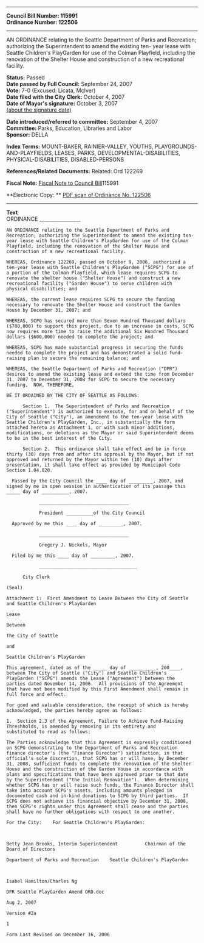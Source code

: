 * * * * *  
  
**Council Bill Number: [](#h0)[](#h2)115991**   
**Ordinance Number: 122506**  
  
* * * * *  
  
AN ORDINANCE relating to the Seattle Department of Parks and Recreation; authorizing the Superintendent to amend the existing ten- year lease with Seattle Children's PlayGarden for use of the Colman Playfield, including the renovation of the Shelter House and construction of a new recreational facility.  
  
**Status:** Passed   
**Date passed by Full Council:** September 24, 2007   
**Vote:** 7-0 (Excused: Licata, McIver)   
**Date filed with the City Clerk:** October 4, 2007   
**Date of Mayor's signature:** October 3, 2007   
[(about the signature date)](/~public/approvaldate.htm)   
  
  
**Date introduced/referred to committee:** September 4, 2007   
**Committee:** Parks, Education, Libraries and Labor   
**Sponsor:** DELLA   
  
**Index Terms:** MOUNT-BAKER, RAINIER-VALLEY, YOUTHS, PLAYGROUNDS-AND-PLAYFIELDS, LEASES, PARKS, DEVELOPMENTAL-DISABILITIES, PHYSICAL-DISABILITIES, DISABLED-PERSONS  
  
**References/Related Documents:** Related: Ord 122269  
  
**Fiscal Note:** [Fiscal Note to Council Bill](http://clerk.seattle.gov/~public/fnote/115991.htm)[](#h1)[](#h3)115991  
  
**Electronic Copy: ** [PDF scan of Ordinance No. 122506](/~archives/Ordinances/Ord_122506.pdf)  
  
* * * * *  
  
**Text**  
    ORDINANCE _________________  
  
    AN ORDINANCE relating to the Seattle Department of Parks and  
    Recreation; authorizing the Superintendent to amend the existing ten-  
    year lease with Seattle Children's PlayGarden for use of the Colman  
    Playfield, including the renovation of the Shelter House and  
    construction of a new recreational facility.  
  
    WHEREAS, Ordinance 122269, passed on October 9, 2006, authorized a  
    ten-year lease with Seattle Children's PlayGarden ("SCPG") for use of  
    a portion of the Colman Playfield, which lease requires SCPG to  
    renovate the shelter house ("Shelter House") and construct a new  
    recreational facility ("Garden House") to serve children with  
    physical disabilities; and  
  
    WHEREAS, the current lease requires SCPG to secure the funding  
    necessary to renovate the Shelter House and construct the Garden  
    House by December 31, 2007; and  
  
    WHEREAS, SCPG has secured more than Seven Hundred Thousand dollars  
    ($700,000) to support this project, due to an increase in costs, SCPG  
    now requires more time to raise the additional Six Hundred Thousand  
    dollars ($600,000) needed to complete the project; and  
  
    WHEREAS, SCPG has made substantial progress in securing the funds  
    needed to complete the project and has demonstrated a solid fund-  
    raising plan to secure the remaining balance; and  
  
    WHEREAS, the Seattle Department of Parks and Recreation ("DPR")  
    desires to amend the existing lease and extend the time from December  
    31, 2007 to December 31, 2008 for SCPG to secure the necessary  
    funding,  NOW, THEREFORE,  
  
    BE IT ORDAINED BY THE CITY OF SEATTLE AS FOLLOWS:  
  
          Section 1.  The Superintendent of Parks and Recreation  
    ("Superintendent") is authorized to execute, for and on behalf of the  
    City of Seattle ("City"), an amendment to the ten-year lease with  
    Seattle Children's PlayGarden, Inc., in substantially the form  
    attached hereto as Attachment 1, or with such minor additions,  
    modifications, or deletions as the Mayor or said Superintendent deems  
    to be in the best interest of the City.  
  
          Section 2.  This ordinance shall take effect and be in force  
    thirty (30) days from and after its approval by the Mayor, but if not  
    approved and returned by the Mayor within ten (10) days after  
    presentation, it shall take effect as provided by Municipal Code  
    Section 1.04.020.  
  
      Passed by the City Council the ____ day of _________, 2007, and  
    signed by me in open session in authentication of its passage this  
    _____ day of __________, 2007.  
  
                _________________________________  
  
                President __________of the City Council  
  
      Approved by me this ____ day of _________, 2007.  
  
                _________________________________  
  
                Gregory J. Nickels, Mayor  
  
      Filed by me this ____ day of _________, 2007.  
  
                ____________________________________  
  
          City Clerk  
  
    (Seal)  
  
    Attachment 1:  First Amendment to Lease Between the City of Seattle  
    and Seattle Children's PlayGarden  
  
    Lease  
  
    Between  
  
    The City of Seattle  
  
    and  
  
    Seattle Children's PlayGarden  
  
    This agreement, dated as of the _____ day of __________, 200____,  
    between The City of Seattle ("City") and Seattle Children's  
    PlayGarden ("SCPG") amends the Lease ("Agreement") between the  
    parties dated November 14, 2006.  All provisions of the Agreement  
    that have not been modified by this First Amendment shall remain in  
    full force and effect.  
  
    For good and valuable consideration, the receipt of which is hereby  
    acknowledged, the parties hereby agree as follows:  
  
    1.  Section 2.3 of the Agreement, Failure to Achieve Fund-Raising  
    Threshholds, is amended by removing in its entirety and  
    substituted to read as follows:  
  
    The Parties acknowledge that this Agreement is expressly conditioned  
    on SCPG demonstrating to the Department of Parks and Recreation  
    finance director's (the "Finance Director") satisfaction, in that  
    official's sole discretion, that SCPG has or will have, by December  
    31, 2008, sufficient funds to complete the renovation of the Shelter  
    House and the construction of the Garden House in accordance with  
    plans and specifications that have been approved prior to that date  
    by the Superintendent ("the Initial Renovation").  When determining  
    whether SCPG has or will raise such funds, the Finance Director shall  
    take into account SCPG's assets, including amounts pledged in  
    documented cash and in-kind donations to SCPG by third parties.  If  
    SCPG does not achieve its financial objective by December 31, 2008,  
    then SCPG's rights under this Agreement shall cease and the parties  
    shall have no further obligations with respect to one another.  
  
    For the City:    For Seattle Children's PlayGarden:  
  
                      
  
    Betty Jean Brooks, Interim Superintendent          Chairman of the  
    Board of Directors  
  
    Department of Parks and Recreation    Seattle Children's PlayGarden  
  
  
  
    Isabel Hamilton/Charles Ng  
  
    DPR Seattle PlayGarden Amend ORD.doc  
  
    Aug 2, 2007  
  
    Version #2a  
  
    1  
  
    Form Last Revised on December 16, 2006  
